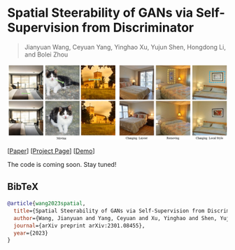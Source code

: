 # Spatial Steerability of GANs via Self-Supervision from Discriminator

> Jianyuan Wang, Ceyuan Yang, Yinghao Xu, Yujun Shen, Hongdong Li, and Bolei Zhou <br>

![image](./docs/assets/Manipulation.png)

[[Paper](https://arxiv.org/pdf/2301.08455.pdf)]
[[Project Page](https://genforce.github.io/SpacialGAN/)]
[[Demo](https://genforce.github.io/SpacialGAN/)]

The code is coming soon. Stay tuned!


## BibTeX

```bibtex
@article{wang2023spatial,
  title={Spatial Steerability of GANs via Self-Supervision from Discriminator},
  author={Wang, Jianyuan and Yang, Ceyuan and Xu, Yinghao and Shen, Yujun and Li, Hongdong and Zhou, Bolei},
  journal={arXiv preprint arXiv:2301.08455},
  year={2023}
}
```
